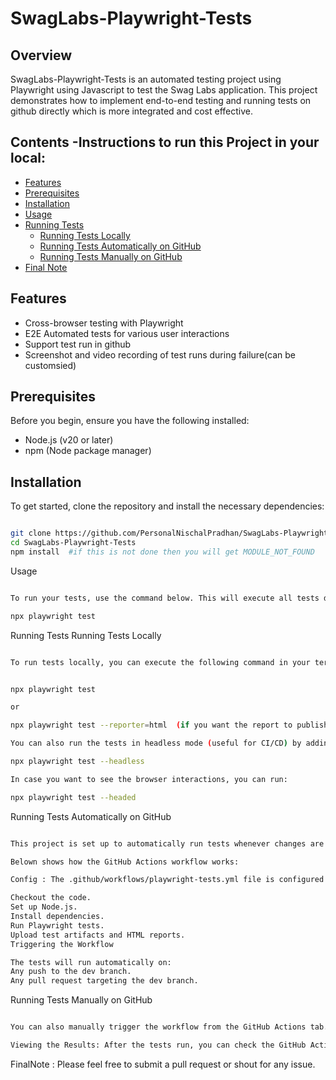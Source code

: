 # SwagLabs-Playwright-Tests

## Overview
SwagLabs-Playwright-Tests is an automated testing project using Playwright using Javascript to test the Swag Labs application. This project demonstrates how to implement end-to-end testing and running tests on github directly which is more integrated and cost effective.

## Contents -Instructions to run this Project in your local:

- [Features](#features)
- [Prerequisites](#prerequisites)
- [Installation](#installation)
- [Usage](#usage)
- [Running Tests](#running-tests)
  - [Running Tests Locally](#running-tests-locally)
  - [Running Tests Automatically on GitHub](#running-tests-automatically-on-github)
  - [Running Tests Manually on GitHub](#running-tests-manually-on-github)
- [Final Note](#finalnote)


## Features
- Cross-browser testing with Playwright
- E2E Automated tests for various user interactions
- Support test run in github
- Screenshot and video recording of test runs during failure(can be customsied)

## Prerequisites
Before you begin, ensure you have the following installed:
- Node.js (v20 or later)
- npm (Node package manager)

## Installation
To get started, clone the repository and install the necessary dependencies:

```bash

git clone https://github.com/PersonalNischalPradhan/SwagLabs-Playwright-Tests.git
cd SwagLabs-Playwright-Tests
npm install  #if this is not done then you will get MODULE_NOT_FOUND 
```
Usage
```bash

To run your tests, use the command below. This will execute all tests defined in the tests folder.

npx playwright test

```
Running Tests
Running Tests Locally
```bash

To run tests locally, you can execute the following command in your terminal:


npx playwright test

or 

npx playwright test --reporter=html  (if you want the report to publish directly after the run)

You can also run the tests in headless mode (useful for CI/CD) by adding the --headless option:

npx playwright test --headless

In case you want to see the browser interactions, you can run:

npx playwright test --headed

```
Running Tests Automatically on GitHub
```bash

This project is set up to automatically run tests whenever changes are pushed to the dev branch or a pull request is made. 

Belown shows how the GitHub Actions workflow works:

Config : The .github/workflows/playwright-tests.yml file is configured to:

Checkout the code.
Set up Node.js.
Install dependencies.
Run Playwright tests.
Upload test artifacts and HTML reports.
Triggering the Workflow

The tests will run automatically on:
Any push to the dev branch.
Any pull request targeting the dev branch.

```
Running Tests Manually on GitHub
```bash

You can also manually trigger the workflow from the GitHub Actions tab.

Viewing the Results: After the tests run, you can check the GitHub Actions page to see the test results. If tests fail, the workflow will show error logs, and you can download the HTML report from the artifacts section.

```
FinalNote : Please feel free to submit a pull request or shout for any issue.